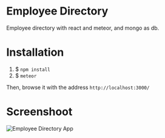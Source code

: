 # Employee Directory
Employee directory with react and meteor, and mongo as db.

# Installation
1. $ `npm install`
2. $ `meteor`

Then, browse it with the address
`http://localhost:3000/`

# Screenshoot
![Employee Directory App](./imageApp.png "Employee Directory App")
